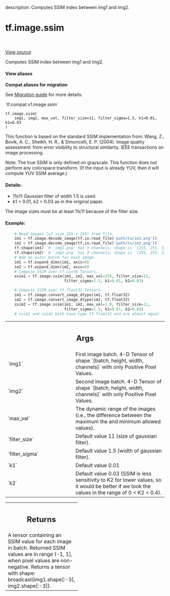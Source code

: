description: Computes SSIM index between img1 and img2.

<div itemscope itemtype="http://developers.google.com/ReferenceObject">
<meta itemprop="name" content="tf.image.ssim" />
<meta itemprop="path" content="Stable" />
</div>

# tf.image.ssim

<!-- Insert buttons and diff -->

<table class="tfo-notebook-buttons tfo-api nocontent" align="left">

</table>

<a target="_blank" href="/code/stable/tensorflow/python/ops/image_ops_impl.py">View source</a>



Computes SSIM index between img1 and img2.

<section class="expandable">
  <h4 class="showalways">View aliases</h4>
  <p>
<b>Compat aliases for migration</b>
<p>See
<a href="https://www.tensorflow.org/guide/migrate">Migration guide</a> for
more details.</p>
<p>`tf.compat.v1.image.ssim`</p>
</p>
</section>

<pre class="devsite-click-to-copy prettyprint lang-py tfo-signature-link">
<code>tf.image.ssim(
    img1, img2, max_val, filter_size=11, filter_sigma=1.5, k1=0.01, k2=0.03
)
</code></pre>



<!-- Placeholder for "Used in" -->

This function is based on the standard SSIM implementation from:
Wang, Z., Bovik, A. C., Sheikh, H. R., & Simoncelli, E. P. (2004). Image
quality assessment: from error visibility to structural similarity. IEEE
transactions on image processing.

Note: The true SSIM is only defined on grayscale.  This function does not
perform any colorspace transform.  (If the input is already YUV, then it will
compute YUV SSIM average.)

#### Details:

- 11x11 Gaussian filter of width 1.5 is used.
- k1 = 0.01, k2 = 0.03 as in the original paper.


The image sizes must be at least 11x11 because of the filter size.

#### Example:



```python
    # Read images (of size 255 x 255) from file.
    im1 = tf.image.decode_image(tf.io.read_file('path/to/im1.png'))
    im2 = tf.image.decode_image(tf.io.read_file('path/to/im2.png'))
    tf.shape(im1)  # `img1.png` has 3 channels; shape is `(255, 255, 3)`
    tf.shape(im2)  # `img2.png` has 3 channels; shape is `(255, 255, 3)`
    # Add an outer batch for each image.
    im1 = tf.expand_dims(im1, axis=0)
    im2 = tf.expand_dims(im2, axis=0)
    # Compute SSIM over tf.uint8 Tensors.
    ssim1 = tf.image.ssim(im1, im2, max_val=255, filter_size=11,
                          filter_sigma=1.5, k1=0.01, k2=0.03)

    # Compute SSIM over tf.float32 Tensors.
    im1 = tf.image.convert_image_dtype(im1, tf.float32)
    im2 = tf.image.convert_image_dtype(im2, tf.float32)
    ssim2 = tf.image.ssim(im1, im2, max_val=1.0, filter_size=11,
                          filter_sigma=1.5, k1=0.01, k2=0.03)
    # ssim1 and ssim2 both have type tf.float32 and are almost equal.
```

<!-- Tabular view -->
 <table class="responsive fixed orange">
<colgroup><col width="214px"><col></colgroup>
<tr><th colspan="2"><h2 class="add-link">Args</h2></th></tr>

<tr>
<td>
`img1`
</td>
<td>
First image batch. 4-D Tensor of shape `[batch, height, width,
channels]` with only Positive Pixel Values.
</td>
</tr><tr>
<td>
`img2`
</td>
<td>
Second image batch. 4-D Tensor of shape `[batch, height, width,
channels]` with only Positive Pixel Values.
</td>
</tr><tr>
<td>
`max_val`
</td>
<td>
The dynamic range of the images (i.e., the difference between the
maximum the and minimum allowed values).
</td>
</tr><tr>
<td>
`filter_size`
</td>
<td>
Default value 11 (size of gaussian filter).
</td>
</tr><tr>
<td>
`filter_sigma`
</td>
<td>
Default value 1.5 (width of gaussian filter).
</td>
</tr><tr>
<td>
`k1`
</td>
<td>
Default value 0.01
</td>
</tr><tr>
<td>
`k2`
</td>
<td>
Default value 0.03 (SSIM is less sensitivity to K2 for lower values, so
it would be better if we took the values in the range of 0 < K2 < 0.4).
</td>
</tr>
</table>



<!-- Tabular view -->
 <table class="responsive fixed orange">
<colgroup><col width="214px"><col></colgroup>
<tr><th colspan="2"><h2 class="add-link">Returns</h2></th></tr>
<tr class="alt">
<td colspan="2">
A tensor containing an SSIM value for each image in batch.  Returned SSIM
values are in range (-1, 1], when pixel values are non-negative. Returns
a tensor with shape: broadcast(img1.shape[:-3], img2.shape[:-3]).
</td>
</tr>

</table>

